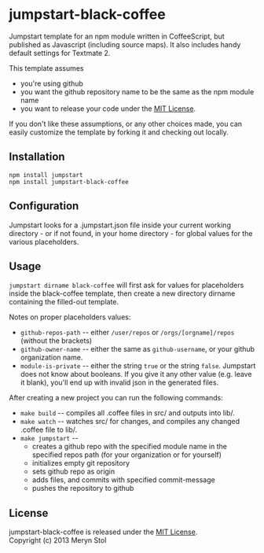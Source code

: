 # jumpstart-black-coffee 

Jumpstart template for an npm module written in CoffeeScript, but published as Javascript (including source maps). It also includes handy default settings for Textmate 2.

This template assumes

* you're using github
* you want the github repository name to be the same as the npm module name
* you want to release your code under the [MIT License](http://opensource.org/licenses/MIT).

If you don't like these assumptions, or any other choices made, you can easily customize the template by forking it and checking out locally.

## Installation
```
npm install jumpstart
npm install jumpstart-black-coffee
```

## Configuration
Jumpstart looks for a .jumpstart.json file inside your current working directory - or if not found, in your home directory - for global values for the various placeholders.

## Usage
`jumpstart dirname black-coffee` will first ask for values for placeholders inside the black-coffee template, then create a new directory dirname containing the filled-out template.

Notes on proper placeholders values:

* `github-repos-path` -- either `/user/repos` or `/orgs/[orgname]/repos` (without the brackets)
* `github-owner-name` -- either the same as `github-username`, or your github organization name.
* `module-is-private` -- either the string `true` or the string `false`. Jumpstart does not know about booleans. If you give it any other value (e.g. leave it blank), you'll end up with invalid json in the generated files.

After creating a new project you can run the following commands:

* `make build` -- compiles all .coffee files in src/ and outputs into lib/.
* `make watch` -- watches src/ for changes, and compiles any changed .coffee file to lib/.
* `make jumpstart` -- 
  * creates a github repo with the specified module name in the specified repos path (for your organization or for yourself)
  * initializes empty git repository
  * sets github repo as origin
  * adds files, and commits with specified commit-message
  * pushes the repository to github

## License

jumpstart-black-coffee is released under the [MIT License](http://opensource.org/licenses/MIT).  
Copyright (c) 2013 Meryn Stol
